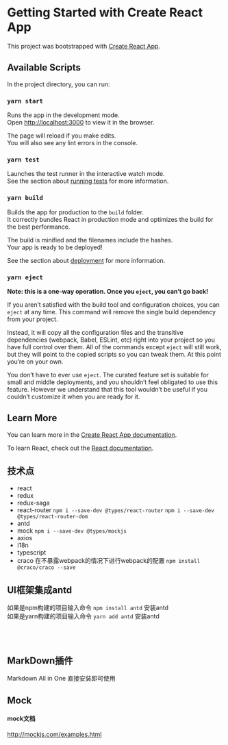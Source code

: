 # Getting Started with Create React App

This project was bootstrapped with [Create React App](https://github.com/facebook/create-react-app).

## Available Scripts

In the project directory, you can run:

### `yarn start`

Runs the app in the development mode.\
Open [http://localhost:3000](http://localhost:3000) to view it in the browser.

The page will reload if you make edits.\
You will also see any lint errors in the console.

### `yarn test`

Launches the test runner in the interactive watch mode.\
See the section about [running tests](https://facebook.github.io/create-react-app/docs/running-tests) for more information.

### `yarn build`

Builds the app for production to the `build` folder.\
It correctly bundles React in production mode and optimizes the build for the best performance.

The build is minified and the filenames include the hashes.\
Your app is ready to be deployed!

See the section about [deployment](https://facebook.github.io/create-react-app/docs/deployment) for more information.

### `yarn eject`

**Note: this is a one-way operation. Once you `eject`, you can’t go back!**

If you aren’t satisfied with the build tool and configuration choices, you can `eject` at any time. This command will remove the single build dependency from your project.

Instead, it will copy all the configuration files and the transitive dependencies (webpack, Babel, ESLint, etc) right into your project so you have full control over them. All of the commands except `eject` will still work, but they will point to the copied scripts so you can tweak them. At this point you’re on your own.

You don’t have to ever use `eject`. The curated feature set is suitable for small and middle deployments, and you shouldn’t feel obligated to use this feature. However we understand that this tool wouldn’t be useful if you couldn’t customize it when you are ready for it.

## Learn More

You can learn more in the [Create React App documentation](https://facebook.github.io/create-react-app/docs/getting-started).

To learn React, check out the [React documentation](https://reactjs.org/).

## 技术点
- react
- redux
- redux-saga
- react-router `npm i --save-dev @types/react-router`  `npm i --save-dev @types/react-router-dom`
- antd
- mock  `npm i --save-dev @types/mockjs`
- axios
- i18n
- typescript
- craco 在不暴露webpack的情况下进行webpack的配置 `npm install @craco/craco --save`

## UI框架集成antd
如果是npm构建的项目输入命令 `npm install antd` 安装antd<br/>
如果是yarn构建的项目输入命令 `yarn add antd` 安装antd

<br/><br/>

## MarkDown插件
Markdown All in One  直接安装即可使用

## Mock
#### mock文档
http://mockjs.com/examples.html